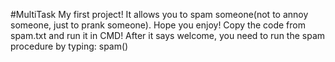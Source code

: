 #MultiTask
My first project! It allows you to spam someone(not to annoy someone, just to prank someone). Hope you enjoy!
Copy the code from spam.txt and run it in CMD!
After it says welcome, you need to run the spam procedure by typing: spam()
